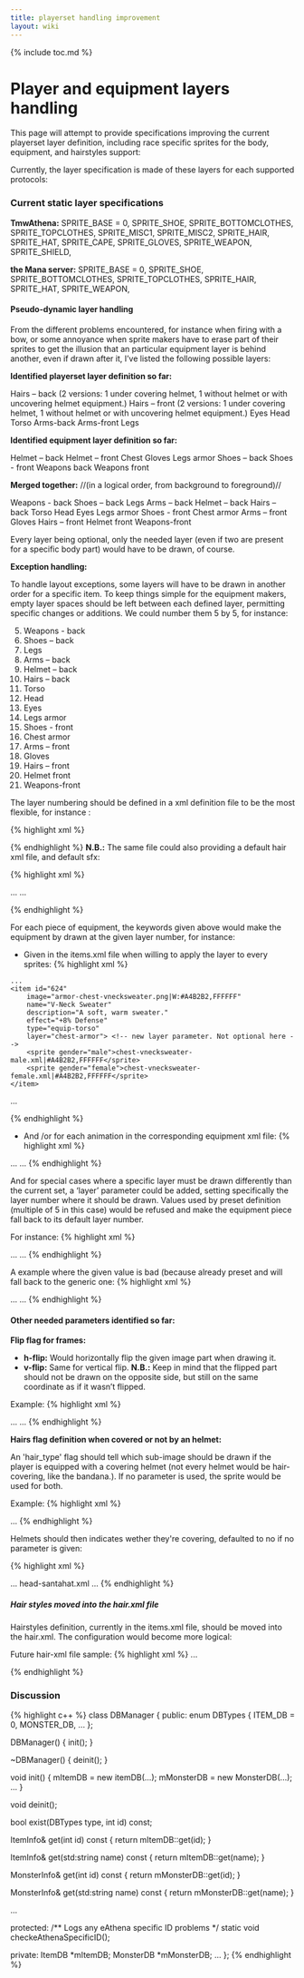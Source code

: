 ```yaml
---
title: playerset handling improvement
layout: wiki
---
```

{% include toc.md %}
# Player and equipment layers handling

This page will attempt to provide specifications improving the current playerset layer definition,
including race specific sprites for the body, equipment, and hairstyles support:

Currently, the layer specification is made of these layers for each supported protocols:

### Current static layer specifications

**TmwAthena:**
    SPRITE_BASE = 0,
    SPRITE_SHOE,
    SPRITE_BOTTOMCLOTHES,
    SPRITE_TOPCLOTHES,
    SPRITE_MISC1,
    SPRITE_MISC2,
    SPRITE_HAIR,
    SPRITE_HAT,
    SPRITE_CAPE,
    SPRITE_GLOVES,
    SPRITE_WEAPON,
    SPRITE_SHIELD,

**the Mana server:**
    SPRITE_BASE = 0,
    SPRITE_SHOE,
    SPRITE_BOTTOMCLOTHES,
    SPRITE_TOPCLOTHES,
    SPRITE_HAIR,
    SPRITE_HAT,
    SPRITE_WEAPON,

#### Pseudo-dynamic layer handling

From the different problems encountered, for instance when firing with a bow, or some annoyance when sprite makers have to erase part of their sprites to get the illusion that an particular equipment layer is behind another, even if drawn after it, I’ve listed the following possible layers:

**Identified playerset layer definition so far:**

  Hairs – back (2 versions: 1 under covering helmet, 1 without helmet or with uncovering helmet equipment.)
  Hairs – front (2 versions: 1 under covering helmet, 1 without helmet or with uncovering helmet equipment.)
  Eyes
  Head
  Torso
  Arms-back
  Arms-front
  Legs

**Identified equipment layer definition so far:**

  Helmet – back
  Helmet – front
  Chest
  Gloves
  Legs armor
  Shoes – back
  Shoes - front
  Weapons back
  Weapons front

**Merged together:**
//(in a logical order, from background to foreground)//

  Weapons - back
  Shoes – back
  Legs
  Arms – back
  Helmet – back
  Hairs – back
  Torso
  Head
  Eyes
  Legs armor
  Shoes - front
  Chest armor
  Arms – front
  Gloves
  Hairs – front
  Helmet front
  Weapons-front

Every layer being optional, only the needed layer (even if two are present for a specific body part) would have to be drawn, of course.

**Exception handling:**

To handle layout exceptions, some layers will have to be drawn in another order for a specific item. To keep things simple for the equipment makers, empty layer spaces should be left between each defined layer, permitting specific changes or additions. We could number them 5 by 5, for instance:

  05. Weapons - back
  10. Shoes – back
  15. Legs
  20. Arms – back
  25. Helmet – back
  30. Hairs – back
  35. Torso
  40. Head
  45. Eyes
  50. Legs armor
  55. Shoes - front
  60. Chest armor
  65. Arms – front
  70. Gloves
  75. Hairs – front
  80. Helmet front
  85. Weapons-front

The layer numbering should be defined in a xml definition file to be the most flexible, for instance :

{% highlight xml %}
<?xml encoding=”UTF-8”?>
  <layers>
    <layer name="weapons-back" value="5" />
    <layer name="shoes-back" value="10" />
    <layer name="legs" value="15" />
    <layer name="arms-back" value="20" />
    <layer name="helmet-back" value="25" />
    <layer name="hairs-back" value="30" />
    <layer name="torso" value="35" />
    <layer name="head" value="40" />
    <layer name="eyes" value="45" />
    <layer name="legs-armor" value="50" />
    <layer name="shoes-front" value="55" />
    <layer name="chest-armor" value="60" />
    <layer name="arms-front" value="65" />
    <layer name="gloves" value="70" />
    <layer name="hairs-front" value="75" />
    <layer name="helmet-front" value="80" />
    <layer name="weapons-front" value="85" />
  </layers>

{% endhighlight %}
**N.B.:** The same file could also providing a default hair xml file, and default sfx:

{% highlight xml %}
<?xml encoding=”UTF-8”?>
  <layers>
    <layer name="weapons-back" value="5" />
    <layer name="shoes-back" value="10" />
    ...
  </layers>
  <hairs file="hairs.xml" /> <!-- Default hair file -->

  <sfx>
    <default name="unarmed"   file="fist-swish.ogg" />
    <default name="walking"   file="character-walking.ogg" />
    <default name="appearing" file="character-appearing.ogg" />
    <default name="leaving"   file="character-leaving.ogg" />
    <default name="levelup"   file="character-levelup.ogg" />
    <default name="skillup"   file="character-skillup.ogg" />
    ...
  </sfx>

  <races> <!-- Node describing available playable races -->
    <race name="Human" file="graphics/sprites/races/humans/humans.xml" />
  </races>

{% endhighlight %}

For each piece of equipment, the keywords given above would make the equipment by drawn at the given layer number, for instance:

 * Given in the items.xml file when willing to apply the layer to every sprites:
{% highlight xml %}
<?xml encoding=”UTF-8”?>
    ...
    <item id="624"
        image="armor-chest-vnecksweater.png|W:#A4B2B2,FFFFFF"
        name="V-Neck Sweater"
        description="A soft, warm sweater."
        effect="+8% Defense"
        type="equip-torso"
        layer="chest-armor"> <!-- new layer parameter. Not optional here -->
        <sprite gender="male">chest-vnecksweater-male.xml|#A4B2B2,FFFFFF</sprite>
        <sprite gender="female">chest-vnecksweater-female.xml|#A4B2B2,FFFFFF</sprite>
    </item>
…

{% endhighlight %}

 * And /or for each animation in the corresponding equipment xml file:
{% highlight xml %}
<?xml encoding=”UTF-8”?>
<sprite name="player" action="stand">
        <imageset name="base" src="graphics/sprites/chest-vnecksweater-male.png|W" width="64" height="64" />
        <action name="stand" imageset="base">
                <animation direction="down">
                  <!-- New layer parameter, here it is optional, since a default is given in items.xml for equipment-->
                  <!-- On the contrary would be required in player-base-male/female.xml files -->
                  <frame index="0" layer="torso" />
                </animation>
                <animation direction="left">
                  <frame index="18" />
                </animation>
                ...
        </action>
        ...
</sprite>
{% endhighlight %}

And for special cases where a specific layer must be drawn differently than the current set, a ‘layer’ parameter could be added, setting specifically the layer number where it should be drawn. Values used by preset definition (multiple of 5 in this case) would be refused and make the equipment piece fall back to its default layer number.

For instance:
{% highlight xml %}
<?xml encoding=”UTF-8”?>
<sprite name="player" action="stand">
        <imageset name="base" src="graphics/sprites/chest-vnecksweater-male.png|W" width="64" height="64" />
        <action name="stand" imageset="base">
                <animation direction="down">
                  <!-- new layer_id parameter: In this case, the sprite is drawn after the head layer. -->
                  <frame index="0" layer_id="41" />
                </animation>
                <animation direction="left">
                  <frame index="18" />
                </animation>
                ...
        </action>
        ...
</sprite>
{% endhighlight %}

A example where the given value is bad (because already preset and will fall back to the generic one:
{% highlight xml %}
<?xml encoding=”UTF-8”?>
<sprite name="player" action="stand">
        <imageset name="base" src="graphics/sprites/chest-vnecksweater-male.png|W" width="64" height="64" />
        <action name="stand" imageset="base">
                <animation direction="down">
                  <frame index="0" layer_id="45" /> <!-- bad layer_id parameter (already set for the eyes layer) -->
                </animation>
                <animation direction="left">
                  <frame index="18" />
                </animation>
                ...
        </action>
        ...
</sprite>
{% endhighlight %}

#### Other needed parameters identified so far:

**Flip flag for frames:**

 * **h-flip:** Would horizontally flip the given image part when drawing it.
 * **v-flip:** Same for vertical flip.
**N.B.:** Keep in mind that the flipped part should not be drawn on the opposite side, but still on the same coordinate as if it wasn’t flipped.

Example:
{% highlight xml %}
<?xml encoding=”UTF-8”?>
<sprite name="player" action="stand">
        <imageset name="base" src="graphics/sprites/chest-vnecksweater-male.png|W" width="64" height="64" />
        <action name="stand" imageset="base">
                <animation direction="down">
                  <frame index="0"/>
                </animation>
                <animation direction="left">
                  <frame index="18" h-flip/><!-- draw the image part flipped horizontally -->
                </animation>
                ...
        </action>
        ...
</sprite>
{% endhighlight %}

**Hairs flag definition when covered or not by an helmet:**

An 'hair_type' flag should tell which sub-image should be drawn if the player is equipped with
a covering helmet (not every helmet would be hair-covering, like the bandana.).
If no parameter is used, the sprite would be used for both.

Example:
{% highlight xml %}
<?xml version="1.0"?>
<sprite>
        <imageset name="base" src="graphics/sprites/hairstyle1.png|M" width="40" height="40" />
        <action name="stand" imageset="base">
                <animation direction="down">
                  <frame index="0" offsetX="0" offsetY ="-29" hair_type="covered"/>
                  <frame index="4" offsetX="0" offsetY ="-29" hair_type="uncovered"/>
                </animation>
                <animation direction="left">
                  <frame index="1" offsetX="0" offsetY ="-29" hair_type="covered"/>
                  <frame index="5" offsetX="0" offsetY ="-29"  hair_type="uncovered"/>
                </animation>
                <animation direction="up">
                  <frame index="2" offsetX="-1" offsetY ="-25" hair_type="covered"/>
                  <frame index="6" offsetX="-1" offsetY ="-25" hair_type="uncovered"/>
                </animation>
                <animation direction="right">
                  <frame index="3" offsetX="0" offsetY ="-29" hair_type="covered"/>
                  <frame index="7" offsetX="0" offsetY ="-29" hair_type="uncovered"/>
                </animation>
        </action>
        ...
</sprite>
{% endhighlight %}

Helmets should then indicates wether they're covering, defaulted to no if no parameter is given:

{% highlight xml %}
<?xml encoding="utf-8"?>
<items>
    ...
    <item id="511"
        image="armor-head-santahat.png"
        name="Santa Hat"
        description="Ask Santa about this hat."
        effect="+2% Defense"
        type="equip-head"
        hair_type="covered"> <!-- hair_type parameter -->
        <sprite>head-santahat.xml</sprite>
    </item>
    ...
</items>
{% endhighlight %}

##### Hair styles moved into the hair.xml file
Hairstyles definition, currently in the items.xml file, should be moved into
the hair.xml. The configuration would become more logical:

Future hair-xml file sample:
{% highlight xml %}
 <hairstyles>
  <hairstyle id="-1" name="Flat ponytail" sprite="hairstyles/hairstyle1.xml" />
  <hairstyle id="-2" name="Bowl cut" sprite="hairstyles/hairstyle2.xml" />
  ...
 </hairstyles>

 <colors>
  <color id="0" value="#8c4b41,da9041,ffffff" name="light brown"/>
  <color id="1" value="#06372b,489e25,fdedcc" name="green"/>
  <color id="2" value="#5f0b33,91191c,f9ad81" name="red"/>
  <color id="3" value="#602486,934cc3,fdc689" name="purple"/>
  <color id="4" value="#805e74,c6b09b,ffffff" name="gray"/>
  <color id="5" value="#8c6625,dab425,ffffff" name="yellow"/>
  <color id="6" value="#1d2d6d,1594a3,fdedcc" name="blue"/>
  <color id="7" value="#831f2d,be4f2d,f8cc8b" name="brown"/>
  <color id="8" value="#432482,584bbc,dae8e5" name="light blue"/>
  <color id="9" value="#460850,611967,e7b4ae" name="dark purple"/>
  <color id="10" value="#000000,202020,404040,dddddd" name="black"/>
 </colors>
{% endhighlight %}

### Discussion







{% highlight c++ %}
class DBManager
{
 public:
  enum DBTypes
  {
    ITEM_DB = 0,
    MONSTER_DB,
    ...
  };

  DBManager()
  { init(); }
  
  ~DBManager()
  { deinit(); }

  void init()
  {
    mItemDB = new itemDB(...);
    mMonsterDB =  new MonsterDB(...);
    ...
  }

  void deinit();

  bool exist(DBTypes type, int id) const;

  ItemInfo& get(int id) const
  { return mItemDB::get(id); }
  
  ItemInfo& get(std:string name) const
  { return mItemDB::get(name); }
  
  MonsterInfo& get(int id) const
  { return mMonsterDB::get(id); }
  
  MonsterInfo& get(std:string name) const
  { return mMonsterDB::get(name); }
  
  ...
  
 protected:
  /** Logs any eAthena specific ID problems */
  static void checkeAthenaSpecificID();
  
 private:
  ItemDB *mItemDB;
  MonsterDB *mMonsterDB;
  ...
};
{% endhighlight %}
